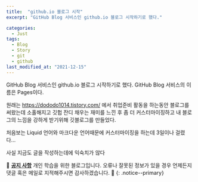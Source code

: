 ```yaml
---
title:  "github.io 블로그 시작"
excerpt: "GitHub Blog 서비스인 github.io 블로그 시작하기로 했다."

categories:
  - Just
tags:
  - Blog
  - Story
  - git
  - github
last_modified_at: "2021-12-15"
---
```



GitHub Blog 서비스인 github.io 블로그 시작하기로 했다.
GitHub Blog 서비스의 이름은 Pages이다.

원래는 https://dododo1014.tistory.com/ 에서 취업준비 활동을 하는동안 블로그를 써왔는데 소홀해지고 깃헙 잔디 채우는 재미를 느낀 후 좀 더 커스터마이징하고 내 블로그의 느낌을 강하게 받기위해 깃블로그를 만들었다. 

처음보는 Liquid 언어와 마크다운 언어때문에 커스터마이징을 하는데 3일이나 걸렸다...

사실 지금도 글을 작성하는데에 익숙치가 않다 


🌝 **<u>공지 사항</u>** 개인 학습을 위한 블로그입니다. 오류나 잘못된 정보가 있을 경우 언제든지 댓글 혹은 메일로 지적해주시면 감사하겠습니다. 🌝
{: .notice--primary} 